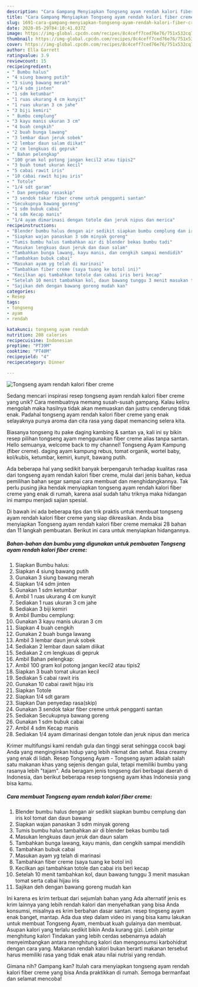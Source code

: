 ```yaml
---
description: "Cara Gampang Menyiapkan Tongseng ayam rendah kalori fiber creme Anti Gagal"
title: "Cara Gampang Menyiapkan Tongseng ayam rendah kalori fiber creme Anti Gagal"
slug: 1691-cara-gampang-menyiapkan-tongseng-ayam-rendah-kalori-fiber-creme-anti-gagal
date: 2020-05-29T04:10:41.037Z
image: https://img-global.cpcdn.com/recipes/8c4ceff7ced76e76/751x532cq70/tongseng-ayam-rendah-kalori-fiber-creme-foto-resep-utama.jpg
thumbnail: https://img-global.cpcdn.com/recipes/8c4ceff7ced76e76/751x532cq70/tongseng-ayam-rendah-kalori-fiber-creme-foto-resep-utama.jpg
cover: https://img-global.cpcdn.com/recipes/8c4ceff7ced76e76/751x532cq70/tongseng-ayam-rendah-kalori-fiber-creme-foto-resep-utama.jpg
author: Ella Garrett
ratingvalue: 3.9
reviewcount: 15
recipeingredient:
- " Bumbu halus"
- "4 siung bawang putih"
- "3 siung bawang merah"
- "1/4 sdm jinten"
- "1 sdm ketumbar"
- "1 ruas ukurang 4 cm kunyit"
- "1 ruas ukuran 3 cm jahe"
- "3 biji kemiri"
- " Bumbu cemplung"
- "3 kayu manis ukuran 3 cm"
- "4 buah cengkih"
- "2 buah bunga lawang"
- "3 lembar daun jeruk sobek"
- "2 lembar daun salam diikat"
- "2 cm lengkuas di gepruk"
- " Bahan pelengkap"
- "100 gram kol potong jangan kecil2 atau tipis2"
- "3 buah tomat ukuran kecil"
- "5 cabai rawit iris"
- "10 cabai rawit hijau iris"
- " Totole"
- "1/4 sdt garam"
- " Dan penyedap rasaskip"
- "3 sendok takar fiber creme untuk pengganti santan"
- "Secukupnya bawang goreng"
- "1 sdm bubuk cabai"
- "4 sdm Kecap manis"
- "1/4 ayam dimarinasi dengan totole dan jeruk nipus dan merica"
recipeinstructions:
- "Blender bumbu halus dengan air sedikit siapkan bumbu cemplung dan iris kol tomat dan daun bawang"
- "Siapkan wajan panaskan 3 sdm minyak goreng"
- "Tumis bumbu halus tambahkan air di blender bekas bumbu tadi"
- "Masukan lengkuas daun jeruk dan daun salam"
- "Tambahkan bunga lawang, kayu manis, dan cengkih sampai mendidih"
- "Tambahkan bubuk cabai"
- "Masukan ayam yg telah di marinasi"
- "Tambahkan fiber creme (saya tuang ke botol ini)"
- "Kecilkan api tambahkan totole dan cabai iris beri kecap"
- "Setelah 10 menit tambahkan kol, daun bawang tunggu 3 menit masukan tomat serta cabai hijau iris"
- "Sajikan deh dengan bawang goreng mudah kan"
categories:
- Resep
tags:
- tongseng
- ayam
- rendah

katakunci: tongseng ayam rendah 
nutrition: 208 calories
recipecuisine: Indonesian
preptime: "PT39M"
cooktime: "PT40M"
recipeyield: "4"
recipecategory: Dinner

---
```



![Tongseng ayam rendah kalori fiber creme](https://img-global.cpcdn.com/recipes/8c4ceff7ced76e76/751x532cq70/tongseng-ayam-rendah-kalori-fiber-creme-foto-resep-utama.jpg)

Sedang mencari inspirasi resep tongseng ayam rendah kalori fiber creme yang unik? Cara membuatnya memang susah-susah gampang. Kalau keliru mengolah maka hasilnya tidak akan memuaskan dan justru cenderung tidak enak. Padahal tongseng ayam rendah kalori fiber creme yang enak selayaknya punya aroma dan cita rasa yang dapat memancing selera kita.

Biasanya tongseng itu pake daging kambing &amp; santan ya, kali ini sy bikin resep pilihan tongseng ayam menggunakan fiber creme alias tanpa santan. Hello semuanya, welcome back to my channel! Tongseng Ayam Kampung (fiber creme). daging ayam kampung rebus, tomat organik, wortel baby, kol/kubis, ketumbar, kemiri, kunyit, bawang putih.

Ada beberapa hal yang sedikit banyak berpengaruh terhadap kualitas rasa dari tongseng ayam rendah kalori fiber creme, mulai dari jenis bahan, kedua pemilihan bahan segar sampai cara membuat dan menghidangkannya. Tak perlu pusing jika hendak menyiapkan tongseng ayam rendah kalori fiber creme yang enak di rumah, karena asal sudah tahu triknya maka hidangan ini mampu menjadi sajian spesial.


Di bawah ini ada beberapa tips dan trik praktis untuk membuat tongseng ayam rendah kalori fiber creme yang siap dikreasikan. Anda bisa menyiapkan Tongseng ayam rendah kalori fiber creme memakai 28 bahan dan 11 langkah pembuatan. Berikut ini cara untuk menyiapkan hidangannya.

<!--inarticleads1-->

##### Bahan-bahan dan bumbu yang digunakan untuk pembuatan Tongseng ayam rendah kalori fiber creme:

1. Siapkan  Bumbu halus:
1. Siapkan 4 siung bawang putih
1. Gunakan 3 siung bawang merah
1. Siapkan 1/4 sdm jinten
1. Gunakan 1 sdm ketumbar
1. Ambil 1 ruas ukurang 4 cm kunyit
1. Sediakan 1 ruas ukuran 3 cm jahe
1. Sediakan 3 biji kemiri
1. Ambil  Bumbu cemplung:
1. Gunakan 3 kayu manis ukuran 3 cm
1. Siapkan 4 buah cengkih
1. Gunakan 2 buah bunga lawang
1. Ambil 3 lembar daun jeruk sobek
1. Sediakan 2 lembar daun salam diikat
1. Sediakan 2 cm lengkuas di gepruk
1. Ambil  Bahan pelengkap:
1. Ambil 100 gram kol potong jangan kecil2 atau tipis2
1. Siapkan 3 buah tomat ukuran kecil
1. Sediakan 5 cabai rawit iris
1. Gunakan 10 cabai rawit hijau iris
1. Siapkan  Totole
1. Siapkan 1/4 sdt garam
1. Siapkan  Dan penyedap rasa(skip)
1. Gunakan 3 sendok takar fiber creme untuk pengganti santan
1. Sediakan Secukupnya bawang goreng
1. Gunakan 1 sdm bubuk cabai
1. Ambil 4 sdm Kecap manis
1. Sediakan 1/4 ayam dimarinasi dengan totole dan jeruk nipus dan merica


Krimer multifungsi kami rendah gula dan tinggi serat sehingga cocok bagi Anda yang menginginkan hidup yang lebih nikmat dan sehat. Rasa creamy yang enak di lidah. Resep Tongseng Ayam - Tongseng ayam adalah salah satu makanan khas yang sejenis dengan gulai, tetapi memiliki bumbu yang rasanya lebih &#34;tajam&#34;. Ada beragam jenis tongseng dari berbagai daerah di Indonesia, dan berikut beberapa resep tongseng ayam khas Indonesia yang bisa kamu. 

<!--inarticleads2-->

##### Cara membuat Tongseng ayam rendah kalori fiber creme:

1. Blender bumbu halus dengan air sedikit siapkan bumbu cemplung dan iris kol tomat dan daun bawang
1. Siapkan wajan panaskan 3 sdm minyak goreng
1. Tumis bumbu halus tambahkan air di blender bekas bumbu tadi
1. Masukan lengkuas daun jeruk dan daun salam
1. Tambahkan bunga lawang, kayu manis, dan cengkih sampai mendidih
1. Tambahkan bubuk cabai
1. Masukan ayam yg telah di marinasi
1. Tambahkan fiber creme (saya tuang ke botol ini)
1. Kecilkan api tambahkan totole dan cabai iris beri kecap
1. Setelah 10 menit tambahkan kol, daun bawang tunggu 3 menit masukan tomat serta cabai hijau iris
1. Sajikan deh dengan bawang goreng mudah kan


Ini karena es krim terbuat dari sejumlah bahan yang Ada alternatif jenis es krim lainnya yang lebih rendah kalori dan menyehatkan yang bisa Anda konsumsi, misalnya es krim berbahan dasar santan. resep tingseng ayam enak banget, mantap. Ada dua step dalam video ini yang bisa kamu lakukan untuk membuat Tongseng Ayam, membuat kuah gulainya dan membuat. Asupan kalori yang terlalu sedikit bikin Anda kurang gizi. Lebih pintar menghitung kalori Tindakan yang lebih cerdas sebenarnya adalah menyeimbangkan antara menghitung kalori dan mengonsumsi karbohidrat dengan cara yang. Makanan rendah kalori bukan berarti makanan tersebut harus memiliki rasa yang tidak enak atau nilai nutrisi yang rendah. 

Gimana nih? Gampang kan? Itulah cara menyiapkan tongseng ayam rendah kalori fiber creme yang bisa Anda praktikkan di rumah. Semoga bermanfaat dan selamat mencoba!
